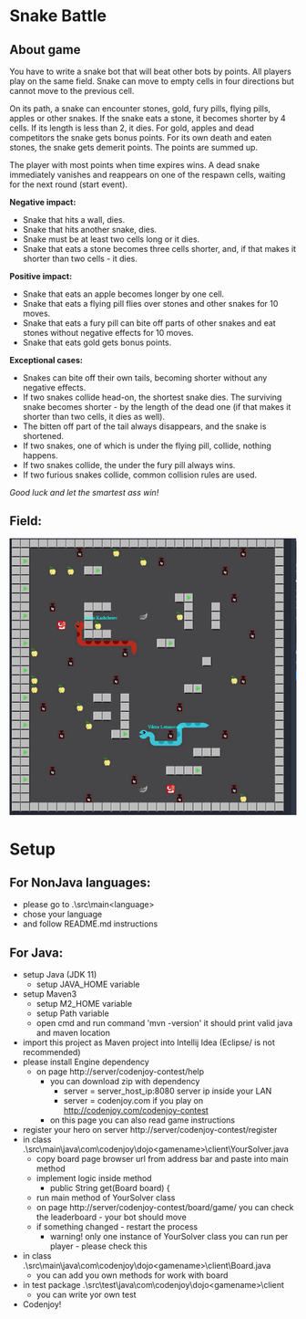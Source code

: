 # Snake Battle

## About game
You have to write a snake bot that will beat other bots by points. All players play on the same field. Snake can move to empty cells in four directions but cannot move to the previous cell.

On its path, a snake can encounter stones, gold, fury pills, flying pills, apples or other snakes. If the snake eats a stone, it becomes shorter by 4 cells. If its length is less than 2, it dies. For gold, apples and dead competitors the snake gets bonus points. For its own death and eaten stones, the snake gets demerit points. The points are summed up.

The player with most points when time expires wins. A dead snake immediately vanishes and reappears on one of the respawn cells, waiting for the next round (start event).

**Negative impact:**
- Snake that hits a wall, dies.
- Snake that hits another snake, dies.
- Snake must be at least two cells long or it dies.
- Snake that eats a stone becomes three cells shorter, and, if that makes it shorter than two cells - it dies.

**Positive impact:**
- Snake that eats an apple becomes longer by one cell.
- Snake that eats a flying pill flies over stones and other snakes for 10 moves.
- Snake that eats a fury pill can bite off parts of other snakes and eat stones without negative effects for 10 moves.
- Snake that eats gold gets bonus points.

**Exceptional cases:**
- Snakes can bite off their own tails, becoming shorter without any negative effects.
- If two snakes collide head-on, the shortest snake dies. The surviving snake becomes shorter - by the length of the dead one (if that makes it shorter than two cells, it dies as well).
- The bitten off part of the tail always disappears, and the snake is shortened.
- If two snakes, one of which is under the flying pill, collide, nothing happens.
- If two snakes collide, the under the fury pill always wins.
- If two furious snakes collide, common collision rules are used.

*Good luck and let the smartest ass win!*

## Field:

![Field example](field.png)

# Setup

## For NonJava languages:
- please go to .\src\main\<language>
- chose your language
- and follow README.md instructions

## For Java:
- setup Java (JDK 11)
    + setup JAVA_HOME variable
- setup Maven3
    + setup M2_HOME variable
    + setup Path variable
    + open cmd and run command 'mvn -version' it should print valid java and maven location
- import this project as Maven project into Intellij Idea (Eclipse/ is not recommended)
- please install Engine dependency
    + on page http://server/codenjoy-contest/help
        * you can download zip with dependency
            - server = server_host_ip:8080 server ip inside your LAN
            - server = codenjoy.com if you play on http://codenjoy.com/codenjoy-contest
        * on this page you can also read game instructions
- register your hero on server http://server/codenjoy-contest/register
- in class .\src\main\java\com\codenjoy\dojo\<gamename>\client\YourSolver.java
    + copy board page browser url from address bar and paste into main method
    + implement logic inside method
        * public String get(Board board) {
    + run main method of YourSolver class
    + on page http://server/codenjoy-contest/board/game/<gamename> you can check the leaderboard - your bot should move
    + if something changed - restart the process
        * warning! only one instance of YourSolver class you can run per player - please check this
- in class .\src\main\java\com\codenjoy\dojo\<gamename>\client\Board.java
    + you can add you own methods for work with board
- in test package .\src\test\java\com\codenjoy\dojo\<gamename>\client
    + you can write yor own test
- Codenjoy!